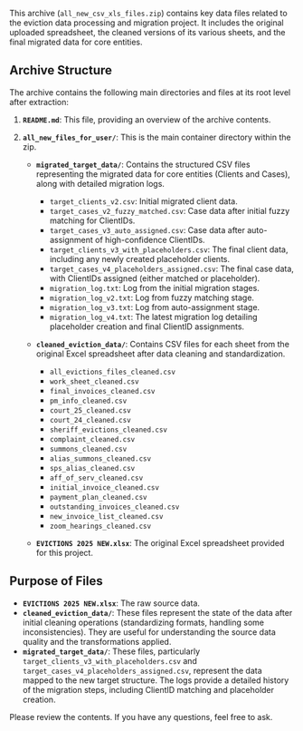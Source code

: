 This archive (`all_new_csv_xls_files.zip`) contains key data files related to the eviction data processing and migration project. It includes the original uploaded spreadsheet, the cleaned versions of its various sheets, and the final migrated data for core entities.

## Archive Structure

The archive contains the following main directories and files at its root level after extraction:

1.  **`README.md`**: This file, providing an overview of the archive contents.

2.  **`all_new_files_for_user/`**: This is the main container directory within the zip.
    *   **`migrated_target_data/`**: Contains the structured CSV files representing the migrated data for core entities (Clients and Cases), along with detailed migration logs.
        *   `target_clients_v2.csv`: Initial migrated client data.
        *   `target_cases_v2_fuzzy_matched.csv`: Case data after initial fuzzy matching for ClientIDs.
        *   `target_cases_v3_auto_assigned.csv`: Case data after auto-assignment of high-confidence ClientIDs.
        *   `target_clients_v3_with_placeholders.csv`: The final client data, including any newly created placeholder clients.
        *   `target_cases_v4_placeholders_assigned.csv`: The final case data, with ClientIDs assigned (either matched or placeholder).
        *   `migration_log.txt`: Log from the initial migration stages.
        *   `migration_log_v2.txt`: Log from fuzzy matching stage.
        *   `migration_log_v3.txt`: Log from auto-assignment stage.
        *   `migration_log_v4.txt`: The latest migration log detailing placeholder creation and final ClientID assignments.

    *   **`cleaned_eviction_data/`**: Contains CSV files for each sheet from the original Excel spreadsheet after data cleaning and standardization.
        *   `all_evictions_files_cleaned.csv`
        *   `work_sheet_cleaned.csv`
        *   `final_invoices_cleaned.csv`
        *   `pm_info_cleaned.csv`
        *   `court_25_cleaned.csv`
        *   `court_24_cleaned.csv`
        *   `sheriff_evictions_cleaned.csv`
        *   `complaint_cleaned.csv`
        *   `summons_cleaned.csv`
        *   `alias_summons_cleaned.csv`
        *   `sps_alias_cleaned.csv`
        *   `aff_of_serv_cleaned.csv`
        *   `initial_invoice_cleaned.csv`
        *   `payment_plan_cleaned.csv`
        *   `outstanding_invoices_cleaned.csv`
        *   `new_invoice_list_cleaned.csv`
        *   `zoom_hearings_cleaned.csv`

    *   **`EVICTIONS 2025 NEW.xlsx`**: The original Excel spreadsheet provided for this project.

## Purpose of Files

*   **`EVICTIONS 2025 NEW.xlsx`**: The raw source data.
*   **`cleaned_eviction_data/`**: These files represent the state of the data after initial cleaning operations (standardizing formats, handling some inconsistencies). They are useful for understanding the source data quality and the transformations applied.
*   **`migrated_target_data/`**: These files, particularly `target_clients_v3_with_placeholders.csv` and `target_cases_v4_placeholders_assigned.csv`, represent the data mapped to the new target structure. The logs provide a detailed history of the migration steps, including ClientID matching and placeholder creation.

Please review the contents. If you have any questions, feel free to ask.
